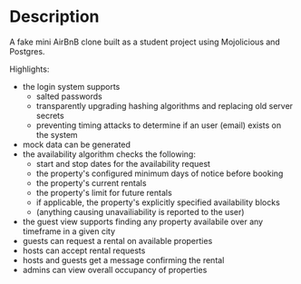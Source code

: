 # Description
A fake mini AirBnB clone built as a student project using Mojolicious and Postgres.

Highlights:
- the login system supports
    - salted passwords
    - transparently upgrading hashing algorithms and replacing old server secrets
    - preventing timing attacks to determine if an user (email) exists on the system
- mock data can be generated
- the availability algorithm checks the following:
  - start and stop dates for the availability request
  - the property's configured minimum days of notice before booking
  - the property's current rentals
  - the property's limit for future rentals
  - if applicable, the property's explicitly specified availability blocks
  - (anything causing unavailiability is reported to the user)
- the guest view supports finding any property availabile over any timeframe in a given city
- guests can request a rental on available properties
- hosts can accept rental requests
- hosts and guests get a message confirming the rental
- admins can view overall occupancy of properties
